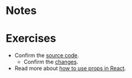 # Notes

# Exercises

- Confirm the [source code](https://codesandbox.io/s/github/the-road-to-learn-react/hacker-stories/tree/2021/React-Props).
  - Confirm the [changes](https://github.com/the-road-to-learn-react/hacker-stories/compare/2021/Handler-Function-in-JSX...2021/React-Props).
- Read more about [how to use props in React](https://www.robinwieruch.de/react-pass-props-to-component/).
